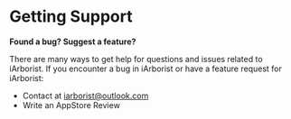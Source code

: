 # Getting Support

**Found a bug? Suggest a feature?**

There are many ways to get help for questions and issues related to iArborist. If you encounter a bug in iArborist or have a feature request for iArborist:
- Contact at iarborist@outlook.com
- Write an AppStore Review
